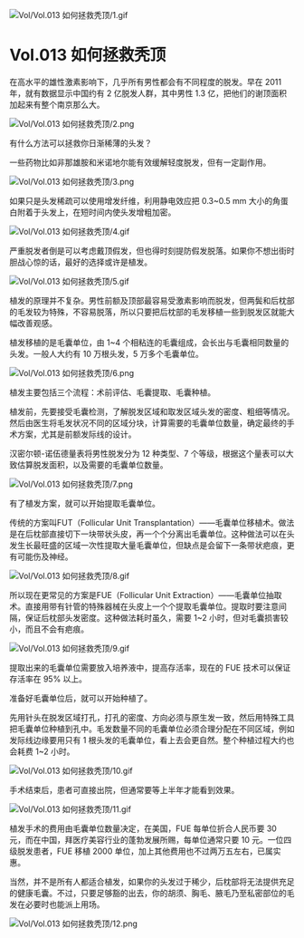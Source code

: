 
![Vol/Vol.013 如何拯救秃顶/1.gif](https://cdn.jsdelivr.net/gh/ipaperclip-icu/static/image/文字稿/Vol/Vol.013%20如何拯救秃顶/1.gif)

# Vol.013 如何拯救秃顶

在高水平的雄性激素影响下，几乎所有男性都会有不同程度的脱发。早在 2011 年，就有数据显示中国约有 2 亿脱发人群，其中男性 1.3 亿，把他们的谢顶面积加起来有整个南京那么大。

![Vol/Vol.013 如何拯救秃顶/2.png](https://cdn.jsdelivr.net/gh/ipaperclip-icu/static/image/文字稿/Vol/Vol.013%20如何拯救秃顶/2.png)

有什么方法可以拯救你日渐稀薄的头发？

一些药物比如非那雄胺和米诺地尔能有效缓解轻度脱发，但有一定副作用。

![Vol/Vol.013 如何拯救秃顶/3.png](https://cdn.jsdelivr.net/gh/ipaperclip-icu/static/image/文字稿/Vol/Vol.013%20如何拯救秃顶/3.png)

如果只是头发稀疏可以使用增发纤维，利用静电效应把 0.3\~0.5 mm 大小的角蛋白附着于头发上，在短时间内使头发增粗加密。

![Vol/Vol.013 如何拯救秃顶/4.gif](https://cdn.jsdelivr.net/gh/ipaperclip-icu/static/image/文字稿/Vol/Vol.013%20如何拯救秃顶/4.gif)

严重脱发者倒是可以考虑戴顶假发，但也得时刻提防假发脱落。如果你不想出街时胆战心惊的话，最好的选择或许是植发。

![Vol/Vol.013 如何拯救秃顶/5.gif](https://cdn.jsdelivr.net/gh/ipaperclip-icu/static/image/文字稿/Vol/Vol.013%20如何拯救秃顶/5.gif)

植发的原理并不复杂。男性前额及顶部最容易受激素影响而脱发，但两鬓和后枕部的毛发较为特殊，不容易脱落，所以只要把后枕部的毛发移植一些到脱发区就能大幅改善观感。

植发移植的是毛囊单位，由 1\~4 个相粘连的毛囊组成，会长出与毛囊相同数量的头发。一般人大约有 10 万根头发，5 万多个毛囊单位。

![Vol/Vol.013 如何拯救秃顶/6.png](https://cdn.jsdelivr.net/gh/ipaperclip-icu/static/image/文字稿/Vol/Vol.013%20如何拯救秃顶/6.png)

植发主要包括三个流程：术前评估、毛囊提取、毛囊种植。

植发前，先要接受毛囊检测，了解脱发区域和取发区域头发的密度、粗细等情况。然后由医生将毛发状况不同的区域分块，计算需要的毛囊单位数量，确定最终的手术方案，尤其是前额发际线的设计。

汉密尔顿-诺伍德量表将男性脱发分为 12 种类型、7 个等级，根据这个量表可以大致估算脱发面积，以及需要的毛囊单位数量。

![Vol/Vol.013 如何拯救秃顶/7.png](https://cdn.jsdelivr.net/gh/ipaperclip-icu/static/image/文字稿/Vol/Vol.013%20如何拯救秃顶/7.png)

有了植发方案，就可以开始提取毛囊单位。

传统的方案叫FUT（Follicular Unit Transplantation）——毛囊单位移植术。做法是在后枕部直接切下一块带状头皮，再一个个分离出毛囊单位。这种做法可以在头发生长最旺盛的区域一次性提取大量毛囊单位，但缺点是会留下一条带状疤痕，更有可能伤及神经。

![Vol/Vol.013 如何拯救秃顶/8.gif](https://cdn.jsdelivr.net/gh/ipaperclip-icu/static/image/文字稿/Vol/Vol.013%20如何拯救秃顶/8.gif)

所以现在更常见的方案是FUE（Follicular Unit
Extraction）——毛囊单位抽取术。直接用带有针管的特殊器械在头皮上一个个提取毛囊单位。提取时要注意间隔，保证后枕部头发密度。这种做法耗时虽久，需要 1\~2
小时，但对毛囊损害较小，而且不会有疤痕。

![Vol/Vol.013 如何拯救秃顶/9.gif](https://cdn.jsdelivr.net/gh/ipaperclip-icu/static/image/文字稿/Vol/Vol.013%20如何拯救秃顶/9.gif)

提取出来的毛囊单位需要放入培养液中，提高存活率，现在的 FUE 技术可以保证存活率在
95% 以上。

准备好毛囊单位后，就可以开始种植了。

先用针头在脱发区域打孔，打孔的密度、方向必须与原生发一致，然后用特殊工具把毛囊单位种植到孔中。毛发数量不同的毛囊单位必须合理分配在不同区域，例如发际线边缘要用只有 1
根头发的毛囊单位，看上去会更自然。整个种植过程大约也会耗费 1\~2 小时。

![Vol/Vol.013 如何拯救秃顶/10.gif](https://cdn.jsdelivr.net/gh/ipaperclip-icu/static/image/文字稿/Vol/Vol.013%20如何拯救秃顶/10.gif)

手术结束后，患者可直接出院，但通常要等上半年才能看到效果。

![Vol/Vol.013 如何拯救秃顶/11.gif](https://cdn.jsdelivr.net/gh/ipaperclip-icu/static/image/文字稿/Vol/Vol.013%20如何拯救秃顶/11.gif)

植发手术的费用由毛囊单位数量决定，在美国，FUE 每单位折合人民币要 30 元，而在中国，拜医疗美容行业的蓬勃发展所赐，每单位通常只要 10
元。一位四级脱发患者，FUE 移植 2000 单位，加上其他费用也不过两万五左右，已属实惠。

当然，并不是所有人都适合植发，如果你的头发过于稀少，后枕部将无法提供充足的健康毛囊。不过，只要足够豁的出去，你的胡须、胸毛、腋毛乃至私密部位的毛发在必要时也能派上用场。

![Vol/Vol.013 如何拯救秃顶/12.png](https://cdn.jsdelivr.net/gh/ipaperclip-icu/static/image/文字稿/Vol/Vol.013%20如何拯救秃顶/12.png)